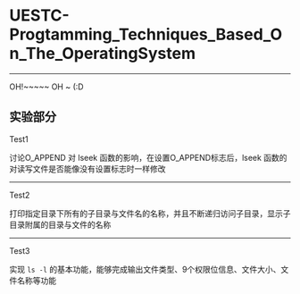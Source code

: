 # UESTC-Progtamming_Techniques_Based_On_The_OperatingSystem
---
OH!~~~~~ OH ~ (:D

## 实验部分
Test1

讨论O_APPEND 对 lseek 函数的影响，在设置O_APPEND标志后，lseek 函数的对读写文件是否能像没有设置标志时一样修改

---
Test2

打印指定目录下所有的子目录与文件名的名称，并且不断递归访问子目录，显示子目录附属的目录与文件的名称

---
Test3

实现  `ls -l` 的基本功能，能够完成输出文件类型、9个权限位信息、文件大小、文件名称等功能
